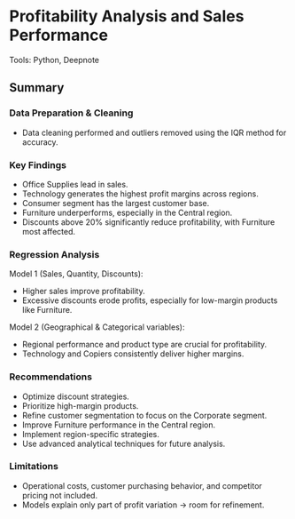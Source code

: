 # Profitability Analysis and Sales Performance
Tools: Python, Deepnote
## Summary
### Data Preparation & Cleaning
- Data cleaning performed and outliers removed using the IQR method for accuracy.

### Key Findings
- Office Supplies lead in sales.
- Technology generates the highest profit margins across regions.
- Consumer segment has the largest customer base.
- Furniture underperforms, especially in the Central region.
- Discounts above 20% significantly reduce profitability, with Furniture most affected.

### Regression Analysis
Model 1 (Sales, Quantity, Discounts):
- Higher sales improve profitability.
- Excessive discounts erode profits, especially for low-margin products like Furniture.

Model 2 (Geographical & Categorical variables):
- Regional performance and product type are crucial for profitability.
- Technology and Copiers consistently deliver higher margins.

### Recommendations
- Optimize discount strategies.
- Prioritize high-margin products.
- Refine customer segmentation to focus on the Corporate segment.
- Improve Furniture performance in the Central region.
- Implement region-specific strategies.
- Use advanced analytical techniques for future analysis.

### Limitations
- Operational costs, customer purchasing behavior, and competitor pricing not included.
- Models explain only part of profit variation → room for refinement.

